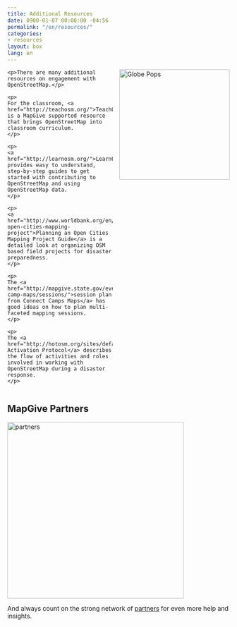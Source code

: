 ```yaml
---
title: Additional Resources
date: 0900-01-07 00:00:00 -04:56
permalink: "/en/resources/"
categories:
- resources
layout: box
lang: en
---
```


<style>


.img1 {
    float: right;
}

.clearfix::after {
    content: "";
    clear: both;
    display: table;
}

.img2 {
    float: right;
}
</style>

<div class="clearfix"><img class="img2" src="{{site.baseurl}}/assets/img/globe-pops.jpg" alt="Globe Pops" style="width:250px; padding-left:15px;">

    <p>There are many additional resources on engagement with OpenStreetMap.</p>

    <p>
    For the classroom, <a href="http://teachosm.org/">TeachOSM</a> is a MapGive supported resource that brings OpenStreetMap into classroom curriculum.
    </p>

    <p>
    <a href="http://learnosm.org/">LearnOSM</a> provides easy to understand, step-by-step guides to get started with contributing to OpenStreetMap and using OpenStreetMap data.
    </p>

    <p>
    <a href="http://www.worldbank.org/en/region/sar/publication/planning-open-cities-mapping-project">Planning an Open Cities Mapping Project Guide</a> is a detailed look at organizing OSM based field projects for disaster preparedness.
    </p>

    <p>
    The <a href="http://mapgive.state.gov/events/connect-camp-maps/sessions/">session plan from Connect Camps Maps</a> has good ideas on how to plan multi-faceted mapping sessions.
    </p>

    <p>
    The <a href="http://hotosm.org/sites/default/files/HOTActivationProtocol.pdf">HOT Activation Protocol</a> describes the flow of activities and roles involved in working with OpenStreetMap during a disaster response.
    </p>

</div>

<h2>MapGive Partners</h2>

<img src="{{site.baseurl}}/assets/img/partners.jpg" alt="partners" style="width:400px">

<p>
And always count on the strong network of <a href="#resources&form-partnerships">partners</a> for even more help and insights.
</p>

